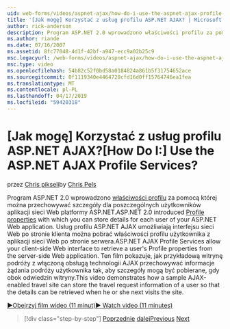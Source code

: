 ```yaml
---
uid: web-forms/videos/aspnet-ajax/how-do-i-use-the-aspnet-ajax-profile-services
title: '[Jak mogę] Korzystać z usług profilu ASP.NET AJAX? | Microsoft Docs'
author: rick-anderson
description: Program ASP.NET 2.0 wprowadzono właściwości profilu za pomocą których można przechowywać szczegóły dla poszczególnych użytkowników aplikacji sieci Web platformy ASP.NET. Zezwalaj na usług profilu ASP.NET AJAX...
ms.author: riande
ms.date: 07/16/2007
ms.assetid: 8fc77048-4d1f-42bf-a947-ecc9a02b25c9
msc.legacyurl: /web-forms/videos/aspnet-ajax/how-do-i-use-the-aspnet-ajax-profile-services
msc.type: video
ms.openlocfilehash: 54b82c52f0bd58a0184824a861b5f31754652ace
ms.sourcegitcommit: 0f1119340e4464720cfd16d0ff15764746ea1fea
ms.translationtype: MT
ms.contentlocale: pl-PL
ms.lasthandoff: 04/17/2019
ms.locfileid: "59420318"
---
```

# <a name="how-do-i-use-the-aspnet-ajax-profile-services"></a><span data-ttu-id="3fe60-105">[Jak mogę] Korzystać z usług profilu ASP.NET AJAX?</span><span class="sxs-lookup"><span data-stu-id="3fe60-105">[How Do I:] Use the ASP.NET AJAX Profile Services?</span></span>

<span data-ttu-id="3fe60-106">przez [Chris pikseli](https://twitter.com/chrispels)</span><span class="sxs-lookup"><span data-stu-id="3fe60-106">by [Chris Pels](https://twitter.com/chrispels)</span></span>

<span data-ttu-id="3fe60-107">Program ASP.NET 2.0 wprowadzono [właściwości profilu](https://msdn.microsoft.com/library/at64shx3.aspx) za pomocą której można przechowywać szczegóły dla poszczególnych użytkowników aplikacji sieci Web platformy ASP.NET.</span><span class="sxs-lookup"><span data-stu-id="3fe60-107">ASP.NET 2.0 introduced [Profile properties](https://msdn.microsoft.com/library/at64shx3.aspx) with which you can store details for each user of your ASP.NET Web application.</span></span> <span data-ttu-id="3fe60-108">Usług profilu ASP.NET AJAX umożliwiają interfejsu sieci Web po stronie klienta można pobrać właściwości profilu użytkownika z aplikacji sieci Web po stronie serwera.</span><span class="sxs-lookup"><span data-stu-id="3fe60-108">ASP.NET AJAX Profile Services allow your client-side Web interface to retrieve a user's Profile properties from the server-side Web application.</span></span> <span data-ttu-id="3fe60-109">Ten film pokazuje, jak przykładową witrynę podróży z włączoną obsługą technologii AJAX przechowywać informacje żądania podróży użytkownika tak, aby szczegóły mogą być pobierane, gdy obok odwiedzin witryny.</span><span class="sxs-lookup"><span data-stu-id="3fe60-109">This video demonstrates how a sample AJAX-enabled travel site can store the travel request information of a user so that the details can be retrieved when he or she next visits the site.</span></span>

[<span data-ttu-id="3fe60-110">&#9654;Obejrzyj film wideo (11 minut)</span><span class="sxs-lookup"><span data-stu-id="3fe60-110">&#9654; Watch video (11 minutes)</span></span>](https://channel9.msdn.com/Blogs/ASP-NET-Site-Videos/how-do-i-use-the-aspnet-ajax-profile-services)

> [!div class="step-by-step"]
> <span data-ttu-id="3fe60-111">[Poprzednie](how-do-i-use-other-javascript-user-interface-libraries-with-aspnet-ajax.md)
> [dalej](how-do-i-debug-aspnet-ajax-applications-using-visual-studio-2005.md)</span><span class="sxs-lookup"><span data-stu-id="3fe60-111">[Previous](how-do-i-use-other-javascript-user-interface-libraries-with-aspnet-ajax.md)
[Next](how-do-i-debug-aspnet-ajax-applications-using-visual-studio-2005.md)</span></span>
